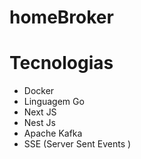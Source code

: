 # homeBroker

# Tecnologias

- Docker
- Linguagem Go
- Next JS
- Nest Js
- Apache Kafka
- SSE (Server Sent Events )
